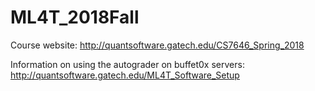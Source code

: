 # ML4T_2018Fall
Course website: http://quantsoftware.gatech.edu/CS7646_Spring_2018

Information on using the autograder on buffet0x servers: http://quantsoftware.gatech.edu/ML4T_Software_Setup
